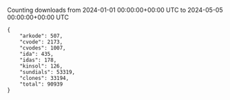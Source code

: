 
Counting downloads from 2024-01-01 00:00:00+00:00 UTC to 2024-05-05 00:00:00+00:00 UTC

```
{
    "arkode": 507,
    "cvode": 2173,
    "cvodes": 1007,
    "ida": 435,
    "idas": 178,
    "kinsol": 126,
    "sundials": 53319,
    "clones": 33194,
    "total": 90939
}
```
